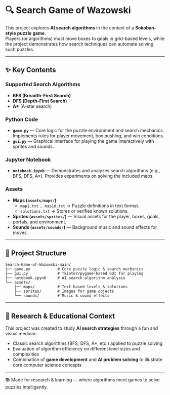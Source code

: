 # 🔍 Search Game of Wazowski

This project explores **AI search algorithms** in the context of a **Sokoban-style puzzle game**.  
Players (or algorithms) must move boxes to goals in grid-based levels, while the project demonstrates how search techniques can automate solving such puzzles.

---

## ✨ Key Contents

### Supported Search Algorithms
- **BFS (Breadth-First Search)**
- **DFS (Depth-First Search)**
- **A\*** (A-star search)


### Python Code
- **`game.py`** — Core logic for the puzzle environment and search mechanics. Implements rules for player movement, box pushing, and win conditions.  
- **`gui.py`** — Graphical interface for playing the game interactively with sprites and sounds.

### Jupyter Notebook
- **`notebook.ipynb`** — Demonstrates and analyzes search algorithms (e.g., BFS, DFS, A*). Provides experiments on solving the included maps.

### Assets
- **Maps (`assets/maps/`)**  
  - `map1.txt` … `map10.txt` → Puzzle definitions in text format.  
  - `solutions.txt` → Stores or verifies known solutions.  
- **Sprites (`assets/sprites/`)** — Visual assets for the player, boxes, goals, portals, and environment.  
- **Sounds (`assets/sounds/`)** — Background music and sound effects for moves.

---

## 🧱 Project Structure
```
Search-Game-of-Wazowski-main/
├── game.py            # Core puzzle logic & search mechanics
├── gui.py             # Tkinter/pygame-based GUI for playing
├── notebook.ipynb     # AI search algorithm analysis
└── assets/
    ├── maps/          # Text-based levels & solutions
    ├── sprites/       # Images for game objects
    └── sounds/        # Music & sound effects
```

---

## 🎯 Research & Educational Context
This project was created to study **AI search strategies** through a fun and visual medium:  
- Classic search algorithms (BFS, DFS, A*, etc.) applied to puzzle solving  
- Evaluation of algorithm efficiency on different level sizes and complexities  
- Combination of **game development** and **AI problem solving** to illustrate core computer science concepts  

---

📚 Made for research & learning — where algorithms meet games to solve puzzles intelligently.
